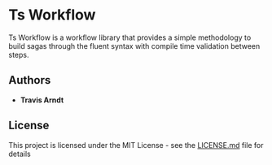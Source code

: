 # Ts Workflow 

<!-- [![Build Status](https://travis-ci.org/danielgerlag/workflow-es.svg?branch=master)](https://travis-ci.org/danielgerlag/workflow-es) -->

Ts Workflow is a workflow library that provides a simple methodology to build sagas through the 
fluent syntax with compile time validation between steps.

<!-- ## Installing

Install the core npm package "ts-workflow"

```
npm install ts-workflow
```
 -->

<!-- ### Guides

* [Javascript (ES6)](es2017-guide.md)
* [Typescript](typescript-guide.md)
 -->

## Authors

* **Travis Arndt**


## License

This project is licensed under the MIT License - see the [LICENSE.md]("https://github.com/Tmarndt1/TsWorkflow/blob/main/README.md") file for details

